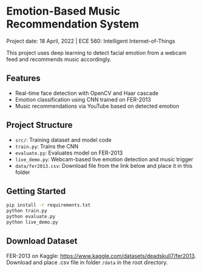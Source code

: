 # Emotion-Based Music Recommendation System

Project date: 18 April, 2022 | ECE 560: Intelligent Internet-of-Things

This project uses deep learning to detect facial emotion from a webcam feed and recommends music accordingly.

## Features
- Real-time face detection with OpenCV and Haar cascade
- Emotion classification using CNN trained on FER-2013
- Music recommendations via YouTube based on detected emotion

## Project Structure
- `src/`: Training dataset and model code
- `train.py`: Trains the CNN
- `evaluate.py`: Evaluates model on FER-2013
- `live_demo.py`: Webcam-based live emotion detection and music trigger
- `data/fer2013.csv`: Download file from the link below and place it in this folder

## Getting Started
```bash
pip install -r requirements.txt
python train.py
python evaluate.py
python live_demo.py
```
## Download Dataset

FER-2013 on Kaggle: https://www.kaggle.com/datasets/deadskull7/fer2013. Download and place .csv file in folder `/data` in the root directory.
